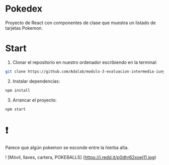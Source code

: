 # Pokedex
Proyecto de React con componentes de clase que muestra un listado de tarjetas Pokemon.

# Start 
1. Clonar el repositorio en nuestro ordenador escribiendo en la terminal: 
```sh
git clone https://github.com/Adalab/modulo-3-evaluacion-intermedia-iunyi.git
```
2. Instalar dependencias: 
```sh
npm install
```
3. Arrancar el proyecto:
```sh
npm start
```

# ❗️
Parece que algún pokemon se esconde entre la hierba alta.

! [Móvil, llaves, cartera, POKEBALLS] (https://i.redd.it/p0dhr62xoej11.jpg)
